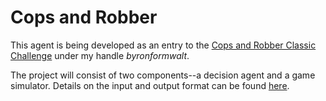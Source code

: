 Cops and Robber
===========================

This agent is being developed as an entry to the [Cops and Robber Classic Challenge](https://www.hackerrank.com/challenges/copsrobber) under my handle _byronformwalt_.

The project will consist of two components--a decision agent and a game simulator.  Details on the input and output format can be found [here](https://www.hackerrank.com/challenges/copsrobber).
